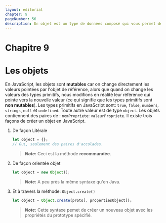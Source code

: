 ```yaml
---
layout: editorial
chapter: 9
pageNumber: 56
description: Un objet est un type de données composé qui vous permet de stocker et organiser plusieurs valeurs (propriétés) en des paires de clés et de valeur. Il s'agit d'une structure de données tout à fait fondamentale dans en JavaScript et est largement utilisé pour représenter des données complexes et des entitées structurées.
---
```


# Chapitre 9
# Les objets

En JavaScript, les objets sont **mutables** car on change directement les valeurs pointées par l'objet de référence, alors que quand on change les valeurs des types primitifs, nous modifions en réalité leur référence qui pointe vers la nouvelle valeur (ce qui signifie que les types primitifs sont **non mutables**). Les types primitifs en JavaScript sont: `true`, `false`, `numbers`, `strings`, `null` et `undefined`. Toute autre valeur est de type `object`. Les objets contiennent des paires de : `nomPropriete`: `valeurPropriete`. Il existe trois façons de créer un objet en JavaScript.

1.  De façon Litérale

    ```javascript
    let object = {};
    // Oui, seulement des paires d'accolades.
    ```

    > _**Note:**_ Ceci est la méthode **recommandée**.
2.  De façon orientée objet

    ```javascript
    let object = new Object();
    ```

    > _**Note:**_ A peu près la même syntaxe qu'en Java.
3.  Et à travers la méthode: `Object.create()`

    ```javascript
    let object = Object.create(proto[, propertiesObject]);
    ```

    > _**Note:**_ Cette syntaxe pemet de créer un nouveau objet avec les propriétés du prototype spécifié.
